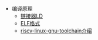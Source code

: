 * 编译原理
   * [链接器LD](链接器LD/)
   * [ELF格式](ELF格式/)
   * [riscv-linux-gnu-toolchain介绍](riscv-linux-gnu-toolchain介绍.md)
